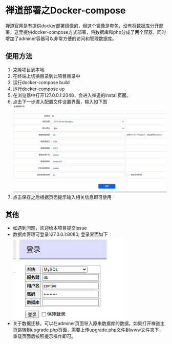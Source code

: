 # 禅道部署之Docker-compose
禅道官网是有提供docker部署镜像的，但这个镜像是套包，没有将数据库分开部署，这里提供docker-compose方式部署，将数据库和php分成了两个容器，同时增加了adminer容器可以非常方便的访问和管理数据库。

## 使用方法
1. 克隆项目到本地
2. 在终端上切换目录到此项目目录中
3. 运行docker-compose build
4. 运行docker-compose up
5. 在浏览器中打开127.0.0.1:2048，会进入禅道的install页面。
6. 点击下一步进入配置文件设置界面，输入如下图
![config](jpg/config.png)
7. 点击保存之后根据页面提示输入相关信息即可使用

## 其他
- 如遇到问题，欢迎给本项目提交issue
- 数据库管理可登录127.0.0.1:8080, 登录界面如下
![db_login](jpg/db_login.png)
- 关于数据迁移。可以在adminer页面导入原来数据库的数据。如果打开禅道主页跳转到upgrade.php页面，需要上传upgrade.php文件到www文件夹下，重载页面后按照提示操作即可。
